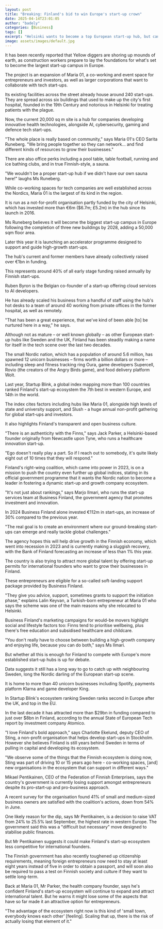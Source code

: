 ```yaml
---
layout: post
title: "Breaking: Finland's bid to win Europe's start-up crown"
date: 2025-04-14T23:01:05
author: "badely"
categories: [Business]
tags: []
excerpt: "Helsinki wants to become a top European start-up hub, but can it challenge London and Stockholm?"
image: assets/images/default.jpg
---
```


It has been recently reported that Yellow diggers are shoring up mounds of earth, as construction workers prepare to lay the foundations for what's set to become the largest start-up campus in Europe.

The project is an expansion of Maria 01, a co-working and event space for entrepreneurs and investors, as well as larger corporations that want to collaborate with tech start-ups.

Its existing facilities across the street already house around 240 start-ups. They are spread across six buildings that used to make up the city's first hospital, founded in the 19th Century and notorious in Helsinki for treating patients with the plague.

Now, the current 20,000 sq m site is a hub for companies developing innovative health technologies, alongside AI, cybersecurity, gaming and defence tech start-ups.

"The whole place is really based on community," says Maria 01's CEO Sarita Runeberg. "We bring people together so they can network… and find different kinds of resources to grow their businesses."

There are also office perks including a pool table, table football, running and ice bathing clubs, and in true Finnish-style, a sauna.

"We wouldn't be a proper start-up hub if we didn't have our own sauna here!" laughs Ms Runeberg.

While co-working spaces for tech companies are well established across the Nordics, Maria 01 is the largest of its kind in the region.

It is run as a not-for-profit organisation partly funded by the city of Helsinki, which has invested more than €6m ($6.7m; £5.2m) in the hub since its launch in 2016.

Ms Runeberg believes it will become the biggest start-up campus in Europe following the completion of three new buildings by 2028, adding a 50,000 sqm floor area.

Later this year it is launching an accelerator programme designed to support and guide high-growth start-ups.

The hub's current and former members have already collectively raised over €1bn in funding.

This represents around 40% of all early stage funding raised annually by Finnish start-ups.

Ruben Byron is the Belgian co-founder of a start-up offering cloud services to AI developers.

He has already scaled his business from a handful of staff using the hub's hot desks to a team of around 40 working from private offices in the former hospital, as well as remotely.

 "That has been a great experience, that we've kind of been able [to] be nurtured here in a way," he says.

Although not as mature – or well known globally – as other European start-up hubs like Sweden and the UK, Finland has been steadily making a name for itself in the tech scene over the last two decades.

The small Nordic nation, which has a population of around 5.6 million, has spawned 12 unicorn businesses – firms worth a billion dollars or more – including sleep and fitness tracking ring Oura, game developers Supercell, Rovio (the creators of the Angry Birds game), and food delivery platform Wolt.

Last year, Startup Blink, a global index mapping more than 100 countries ranked Finland's start-up ecosystem the 7th best in western Europe, and 14th in the world.

The index cites factors including hubs like Maria 01, alongside high levels of state and university support, and Slush - a huge annual non-profit gathering for global start-ups and investors.

It also highlights Finland's transparent and open business culture.

"There is an authenticity with the Finns," says Jack Parker, a Helsinki-based founder originally from Newcastle upon Tyne, who runs a healthcare innovation start-up. 

"Ego doesn't really play a part. So if I reach out to somebody, it's quite likely eight out of 10 times that they will respond."

Finland's right-wing coalition, which came into power in 2023, is on a mission to push the country even further up global indices, stating in its official government programme that it wants the Nordic nation to become a leader in fostering a dynamic start-up and growth company ecosystem.

"It's not just about rankings," says Marjo Ilmari, who runs the start-up services team at Business Finland, the government agency that promotes investment and innovation.

In 2024 Business Finland alone invested €112m in start-ups, an increase of 30% compared to the previous year.

"The real goal is to create an environment where our ground-breaking start-ups can emerge and really tackle global challenges."

The agency hopes this will help drive growth in the Finnish economy, which went into recession in 2023 and is currently making a sluggish recovery, with the Bank of Finland forecasting an increase of less than 1% this year.

The country is also trying to attract more global talent by offering start-up permits for international founders who want to grow their businesses in Finland.

These entrepreneurs are eligible for a so-called soft-landing support package provided by Business Finland.

"They give you advice, support, sometimes grants to support the initiation phase," explains Lalin Keyvan, a Turkish-born entrepreneur at Maria 01 who says the scheme was one of the main reasons why she relocated to Helsinki.

Business Finland's marketing campaigns for would-be movers highlight social and lifestyle factors too: Finns tend to prioritise wellbeing, plus there's free education and subsidised healthcare and childcare.

"You don't really have to choose between building a high-growth company and enjoying life, because you can do both," says Ms Ilmari.

But whether all this is enough for Finland to compete with Europe's more established start-up hubs is up for debate.

Data suggests it still has a long way to go to catch up with neighbouring Sweden, long the Nordic darling of the European start-up scene.

It is home to more than 40 unicorn businesses including Spotify, payments platform Klarna and game developer King.

In Startup Blink's ecosystem ranking Sweden ranks second in Europe after the UK, and top in the EU.

In the last decade it has attracted more than $29bn in funding compared to just over $8bn in Finland, according to the annual State of European Tech report by investment company Atomico.

"I love Finland's bold approach," says Charlotte Ekelund, deputy CEO of Sting, a non-profit organisation that helps develop start-ups in Stockholm. However she believes Finland is still years behind Sweden in terms of pulling in capital and developing its ecosystem.

"We observe some of the things that the Finnish ecosystem is doing now, Sting was part of driving 10 or 15 years ago here - co-working spaces, [and] new organisations in the ecosystem that can support in different ways."

Mikael Pentikainen, CEO of the Federation of Finnish Enterprises, says the country's government is currently losing support amongst entrepreneurs despite its pro-start-up and pro-business approach.

A recent survey for the organisation found 41% of small and medium-sized business owners are satisfied with the coalition's actions, down from 54% in June.

One likely reason for the dip, says Mr Pentikainen, is a decision to raise VAT from 24% to 25.5% last September, the highest rate in western Europe. The government said this was a "difficult but necessary" move designed to stabilise public finances. 

But Mr Pentikainen suggests it could make Finland's start-up ecosystem less competitive for international founders.

The Finnish government has also recently toughened up citizenship requirements, meaning foreign entrepreneurs now need to stay at least eight years instead of five in order to obtain a passport, and will soon also be required to pass a test on Finnish society and culture if they want to settle long-term.

Back at Maria 01, Mr Parker, the health company founder, says he's confident Finland's start-up ecosystem will continue to expand and attract international talent. But he warns it might lose some of the aspects that have so far made it an attractive option for entrepreneurs.

"The advantage of the ecosystem right now is this kind of 'small town, everybody knows each other' [feeling]. Scaling that up, there is the risk of actually losing that element of it."

